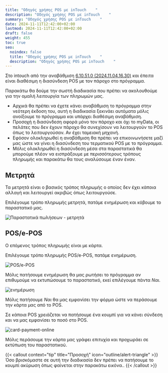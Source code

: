 ```yaml
---
title: "Οδηγός χρήσης POS με inTouch    "
description: "Οδηγός χρήσης POS με inTouch    "
summary: "Οδηγός χρήσης POS με inTouch    "
date: 2024-11-11T12:42:00+02:00
lastmod: 2024-11-11T12:42:00+02:00
draft: false
weight: 455
toc: true
seo:
  noindex: false
  title: "Οδηγός χρήσης POS με inTouch    "
  description: "Οδηγός χρήσης POS με inTouch    "
---
```

Στο intouch από την αναβάθμιση [6.10.51.0 (2024.11.04.16.30)](#) και έπειτα είναι διαθέσιμη η διασύνδεση POS με τον πάροχο στο πρόγραμμα. 

Παρακάτω θα δούμε την σωστή διαδικασία που πρέπει να ακολουθούμε για την ομαλή λειτουργία των πληρωμών μας.

* Αρχικά θα πρέπει να έχετε κάνει αναβάθμιση το πρόγραμμα στην νεότερη έκδοση του, αυτή η διαδικασία ξεκινάει αυτόματα μόλις ανοίξουμε το πρόγραμμα και υπάρχει διαθέσιμη αναβάθμιση.
* Προσοχή η διασύνδεση αφορά μόνο τον πάροχο και όχι το myData, οι πελάτες που δεν έχουν πάροχο θα συνεχίσουν να λειτουργούν το POS όπως το λειτουργούσαν. Αν έχει ταμειακή μηχανή.
* Εφόσον ολοκληρωθεί η αναβάθμιση θα πρέπει να επικοινωνήσετε μαζί μας ώστε να γίνει η διασύνδεση του τερματικού POS με το πρόγραμμα.
* Μόλις ολοκληρωθεί η διασύνδεση μέσα στα παραστατικά θα μπορούμε πλέον να εισπράξουμε με περισσότερους τρόπους πληρωμής και παρακάτω θα τους αναλύσουμε έναν έναν.

## Μετρητά

Τα μετρητά είναι ο βασικός τρόπος πληρωμής ο οποίος δεν έχει κάποια αλλαγή και λειτουργεί ακριβώς όπως λειτουργούσε.

Επιλέγουμε τρόπο πληρωμής μετρητά, πατάμε ενημέρωση και κόβουμε το παραστατικό μας.

![Παραστατικά πωλήσεων - μετρητά](/images/parastatiko-metrita.jpg "Παραστατικά πωλήσεων - μετρητά")

## POS/e-POS

Ο επόμενος τρόπος πληρωμής είναι με κάρτα.

Επιλέγουμε τρόπο πληρωμής POS/e-POS, πατάμε ενημέρωση.

![POS/e-POS](/images/parastatiko-pos.jpg "POS/e-POS")

Μόλις πατήσουμε ενημέρωση θα μας ρωτήσει το πρόγραμμα αν επιθυμούμε να εκτυπώσουμε το παραστατικό, εκεί επιλέγουμε πάντα *Ναι*. 

![ενημέρωση](/images/parastatiko-print.jpg "ενημέρωση")

Μόλις πατήσουμε *Ναι* θα μας εμφανίσει την φόρμα ώστε να περάσουμε την κάρτα μας από το POS.

Σε κάποια POS χρειάζεται να πατήσουμε ένα κουμπί για να κάνει σύνδεση και να μας εμφανίσει το ποσό στο POS.

![card-payment-online](/images/card-payment-online.jpg "card-payment-online")

Μόλις περάσουμε την κάρτα μας γράφει επιτυχία και προχωράει σε εκτύπωση του παραστατικού.

{{< callout context="tip" title="Προσοχή" icon="outline/alert-triangle" >}}
Όσο βρισκόμαστε σε αυτή την διαδικασία δεν πρέπει να πατήσουμε το κουμπί ακύρωση όπως φαίνεται στην παρακάτω εικόνα..
{{< /callout >}}
